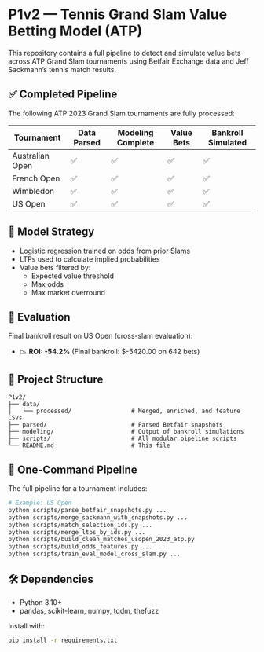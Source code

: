 # P1v2 — Tennis Grand Slam Value Betting Model (ATP)

This repository contains a full pipeline to detect and simulate value bets across ATP Grand Slam tournaments using Betfair Exchange data and Jeff Sackmann’s tennis match results.

## ✅ Completed Pipeline

The following ATP 2023 Grand Slam tournaments are fully processed:

| Tournament         | Data Parsed | Modeling Complete | Value Bets | Bankroll Simulated |
|-------------------|-------------|-------------------|------------|---------------------|
| Australian Open   | ✅           | ✅                 | ✅          | ✅                  |
| French Open       | ✅           | ✅                 | ✅          | ✅                  |
| Wimbledon         | ✅           | ✅                 | ✅          | ✅                  |
| US Open           | ✅           | ✅                 | ✅          | ✅                  |

## 🧠 Model Strategy

- Logistic regression trained on odds from prior Slams
- LTPs used to calculate implied probabilities
- Value bets filtered by:
  - Expected value threshold
  - Max odds
  - Max market overround

## 🧪 Evaluation

Final bankroll result on US Open (cross-slam evaluation):
- 📉 **ROI: -54.2%** (Final bankroll: $-5420.00 on 642 bets)

## 📂 Project Structure

```
P1v2/
├── data/
│   └── processed/                 # Merged, enriched, and feature CSVs
├── parsed/                        # Parsed Betfair snapshots
├── modeling/                      # Output of bankroll simulations
├── scripts/                       # All modular pipeline scripts
└── README.md                      # This file
```

## 🔁 One-Command Pipeline

The full pipeline for a tournament includes:

```bash
# Example: US Open
python scripts/parse_betfair_snapshots.py ...
python scripts/merge_sackmann_with_snapshots.py ...
python scripts/match_selection_ids.py ...
python scripts/merge_ltps_by_ids.py ...
python scripts/build_clean_matches_usopen_2023_atp.py
python scripts/build_odds_features.py ...
python scripts/train_eval_model_cross_slam.py ...
```

## 🛠️ Dependencies

- Python 3.10+
- pandas, scikit-learn, numpy, tqdm, thefuzz

Install with:

```bash
pip install -r requirements.txt
```
